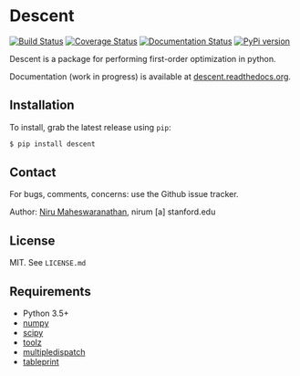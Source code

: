 # Descent

[![Build Status](https://travis-ci.org/nirum/descent.svg?branch=master)](https://travis-ci.org/nirum/descent)
[![Coverage Status](https://codecov.io/gh/nirum/descent/branch/master/graph/badge.svg)](https://codecov.io/gh/nirum/descent)
[![Documentation Status](https://readthedocs.org/projects/descent/badge/?version=latest)](http://descent.readthedocs.org/en/latest/?badge=latest)
[![PyPi version](https://img.shields.io/pypi/v/descent.svg)](https://pypi.python.org/pypi/descent)

Descent is a package for performing first-order optimization in python.

Documentation (work in progress) is available at [descent.readthedocs.org](http://descent.readthedocs.org/en/latest/).

## Installation
To install, grab the latest release using `pip`:

```bash
$ pip install descent
```

## Contact
For bugs, comments, concerns: use the Github issue tracker.

Author: [Niru Maheswaranathan](http://niru.org/), nirum [a] stanford.edu

## License
MIT. See `LICENSE.md`

## Requirements

- Python 3.5+
- [numpy](http://www.numpy.org)
- [scipy](http://www.scipy.org)
- [toolz](https://github.com/pytoolz/toolz)
- [multipledispatch](https://github.com/mrocklin/multipledispatch)
- [tableprint](https://github.com/nirum/tableprint)
